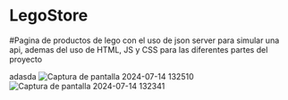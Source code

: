 # LegoStore
#Pagina de productos de lego con el uso de json server para simular una api, ademas del uso de HTML, JS y CSS para las diferentes partes del proyecto

adasda
![Captura de pantalla 2024-07-14 132510](https://github.com/user-attachments/assets/63a5948c-c365-4e3f-922e-a5c15ffb6f91)
![Captura de pantalla 2024-07-14 132341](https://github.com/user-attachments/assets/2e011a1f-bbe7-4312-ad63-56efcaa898a1)
